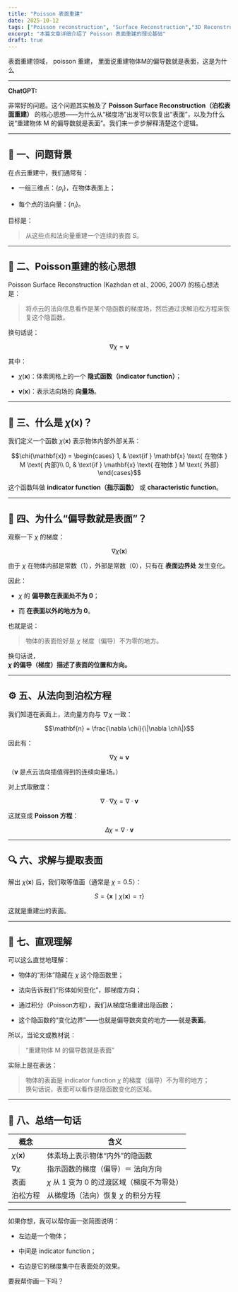 ```yaml
---
title: "Poisson 表面重建"
date: 2025-10-12
tags: ["Poisson reconstruction", "Surface Reconstruction","3D Reconstruction"]
excerpt: "本篇文章详细介绍了 Poisson 表面重建的理论基础"
draft: true
---
```



表面重建领域， poisson 重建， 里面说重建物体M的偏导数就是表面，这是为什么

* * *

**ChatGPT:**

非常好的问题。这个问题其实触及了 **Poisson Surface Reconstruction（泊松表面重建）** 的核心思想——为什么从“梯度场”出发可以恢复出“表面”，以及为什么说“重建物体 M 的偏导数就是表面”。我们来一步步解释清楚这个逻辑。

* * *

## 🧩 一、问题背景

在点云重建中，我们通常有：

* 一组三维点：$\{p_i\}$，在物体表面上；
    
* 每个点的法向量：$\{n_i\}$。
    

目标是：

> 从这些点和法向量重建一个连续的表面 $S$。

* * *

## 🧭 二、Poisson重建的核心思想

Poisson Surface Reconstruction (Kazhdan et al., 2006, 2007) 的核心想法是：

> 将点云的法向信息看作是某个隐函数的梯度场，然后通过求解泊松方程来恢复这个隐函数。

换句话说：

$$\nabla \chi = \mathbf{v}$$

其中：

* $\chi(\mathbf{x})$：体素网格上的一个 **隐式函数（indicator function）**；
    
* $\mathbf{v}(\mathbf{x})$：表示法向场的 **向量场**。
    

* * *

## 🧮 三、什么是 $\chi(\mathbf{x})$？

我们定义一个函数 $\chi(\mathbf{x})$ 表示物体内部外部关系：

$$\chi(\mathbf{x}) =  
\begin{cases}  
1, & \text{if } \mathbf{x} \text{ 在物体 } M \text{ 内部}\\  
0, & \text{if } \mathbf{x} \text{ 在物体 } M \text{ 外部}  
\end{cases}$$

这个函数叫做 **indicator function（指示函数）** 或 **characteristic function**。

* * *

## 🌊 四、为什么“偏导数就是表面”？

观察一下 $\chi$ 的梯度：

$$\nabla \chi(\mathbf{x})$$

由于 $\chi$ 在物体内部是常数（1），外部是常数（0），只有在 **表面边界处** 发生变化。

因此：

* $\chi$ 的 **偏导数在表面处不为 0**；
    
* 而 **在表面以外的地方为 0**。
    

也就是说：

> 物体的表面恰好是 $\chi$ 梯度（偏导）不为零的地方。

换句话说，  
**$\chi$ 的偏导（梯度）描述了表面的位置和方向。**

* * *

## ⚙️ 五、从法向到泊松方程

我们知道在表面上，法向量方向与 $\nabla \chi$ 一致：

$$\mathbf{n} = \frac{\nabla \chi}{\|\nabla \chi\|}$$

因此有：

$$\nabla \chi \approx \mathbf{v}$$

（$\mathbf{v}$ 是点云法向插值得到的连续向量场。）

对上式取散度：

$$\nabla \cdot \nabla \chi = \nabla \cdot \mathbf{v}$$

这就变成 **Poisson 方程**：

$$\Delta \chi = \nabla \cdot \mathbf{v}$$

* * *

## 🔍 六、求解与提取表面

解出 $\chi(\mathbf{x})$ 后，我们取等值面（通常是 $\chi = 0.5$）：

$$S = \{ \mathbf{x} \mid \chi(\mathbf{x}) = \tau \}$$

这就是重建出的表面。

* * *

## 🧠 七、直观理解

可以这么直觉地理解：

* 物体的“形体”隐藏在 $\chi$ 这个隐函数里；
    
* 法向告诉我们“形体如何变化”，即梯度方向；
    
* 通过积分（Poisson方程），我们从梯度场重建出隐函数；
    
* 这个隐函数的“变化边界”——也就是偏导数突变的地方——就是**表面**。
    

所以，当论文或教材说：

> “重建物体 M 的偏导数就是表面”

实际上是在表达：

> 物体的表面是 indicator function $\chi$ 的梯度（偏导）不为零的地方；  
> 换句话说，表面可以看作是隐函数变化的区域。

* * *

## 🧾 八、总结一句话

| 概念 | 含义 |
| --- | --- |
| $\chi(\mathbf{x})$ | 体素场上表示物体“内外”的隐函数 |
| $\nabla \chi$ | 指示函数的梯度（偏导）＝ 法向方向 |
| 表面 | $\chi$ 从 1 变为 0 的过渡区域（梯度不为零处） |
| 泊松方程 | 从梯度场（法向）恢复 $\chi$ 的积分方程 |

* * *

如果你想，我可以帮你画一张简图说明：

* 左边是一个物体；
    
* 中间是 indicator function；
    
* 右边是它的梯度集中在表面处的效果。
    

要我帮你画一下吗？